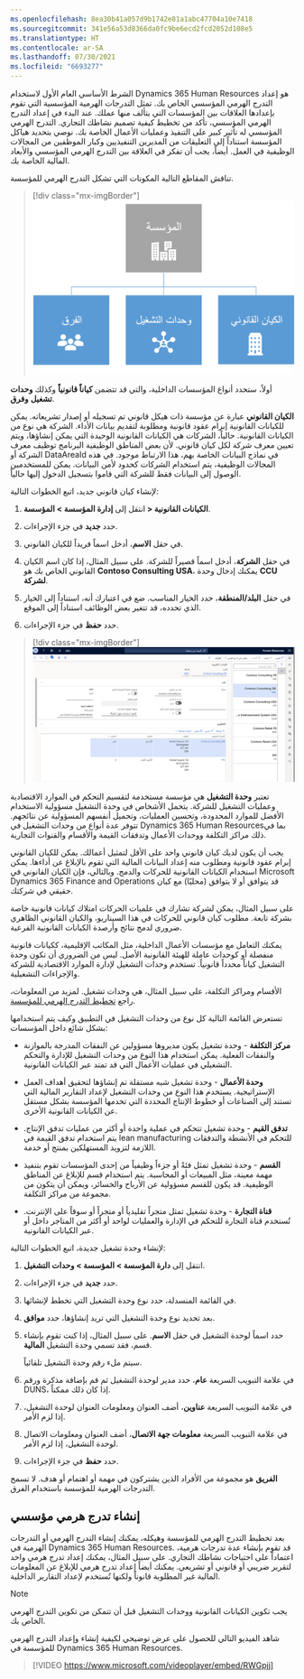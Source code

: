 ```yaml
---
ms.openlocfilehash: 8ea30b41a057d9b1742e81a1abc47704a10e7418
ms.sourcegitcommit: 341e56a53d8366da0fc9be6ecd2fcd2052d108e5
ms.translationtype: HT
ms.contentlocale: ar-SA
ms.lasthandoff: 07/30/2021
ms.locfileid: "6693277"
---
```

الشرط الأساسي العام الأول لاستخدام Dynamics 365 Human Resources هو إعداد التدرج الهرمي المؤسسي الخاص بك. تمثل التدرجات الهرمية المؤسسية التي تقوم بإعدادها العلاقات بين المؤسسات التي يتألف منها عملك. عند البدء في إعداد التدرج الهرمي المؤسسي، تأكد من تخطيط كيفية تصميم نشاطك التجاري. التدرج الهرمي المؤسسي له تأثير كبير على التنفيذ وعمليات الأعمال الخاصة بك. نوصي بتحديد هياكل المؤسسة استناداً إلى التعليقات من المديرين التنفيذيين وكبار الموظفين من المجالات الوظيفية في العمل. أيضاً، يجب أن تفكر في العلاقة بين التدرج الهرمي المؤسسي والأبعاد المالية الخاصة بك.

تناقش المقاطع التالية المكونات التي تشكل التدرج الهرمي للمؤسسة.

> [!div class="mx-imgBorder"]
> [![لقطة شاشة للتدرج الهرمي للمؤسسة الذي يحتوي على كيان قانوني ووحدات تشغيل وفرق عمل.](../media/organization.png)](../media/organization.png#lightbox)

أولاً، ستحدد أنواع المؤسسات الداخلية، والتي قد تتضمن **كياناً قانونياً** وكذلك **وحدات تشغيل** **وفرق**.

**الكيان القانوني** عبارة عن مؤسسة ذات هيكل قانوني تم تسجيله أو إصدار تشريعاته. يمكن للكيانات القانونية إبرام عقود قانونية ومطلوبة لتقديم بيانات الأداء. الشركة هي نوع من الكيانات القانونية. حالياً، الشركات هي الكيانات القانونية الوحيدة التي يمكن إنشاؤها، ويتم تعيين معرف شركة لكل كيان قانوني. لأن بعض المناطق الوظيفية البرنامج توظيف معرف الشركة أو DataAreaId في نماذج البيانات الخاصة بهم، هذا الارتباط موجود. في هذه المجالات الوظيفية، يتم استخدام الشركات كحدود لأمن البيانات. يمكن للمستخدمين الوصول إلى البيانات فقط للشركة التي قاموا بتسجيل الدخول إليها حالياً.

لإنشاء كيان قانوني جديد، اتبع الخطوات التالية:

1. انتقل إلى **إدارة المؤسسة > المؤسسة‏‎ > الكيانات القانونية**.

1. حدد **جديد** في جزء الإجراءات.

1. في حقل **الاسم**، أدخل اسماً فريداً للكيان القانوني.

1. في حقل **الشركة**، أدخل اسماً قصيراً للشركة. على سبيل المثال، إذا كان اسم الكيان القانوني الخاص بك هو **Contoso Consulting USA**، يمكنك إدخال وحدة **CCU** **لشركة**.

1. في حقل **البلد/المنطقة**، حدد الخيار المناسب. ضع في اعتبارك أنه، استناداً إلى الخيار الذي تحدده، قد تتغير بعض الوظائف استناداً إلى الموقع.

1. حدد **حفظ** في جزء الإجراءات.

> [!div class="mx-imgBorder"]
> [![‎لقطة شاشة لرسم يظهر صفحة الكيانات القانونية في Dynamics 365 Human Resources.](../media/legal-entity.png)](../media/legal-entity.png#lightbox)

تعتبر **وحدة التشغيل** هي مؤسسة مستخدمة لتقسيم التحكم في الموارد الاقتصادية وعمليات التشغيل للشركة. يتحمل الأشخاص في وحدة التشغيل مسؤولية الاستخدام الأفضل للموارد المحدودة، وتحسين العمليات، وتحميل أنفسهم المسؤولية عن نتائجهم. تتوفر عدة أنواع من وحدات التشغيل في Dynamics 365 Human Resourcesبما في ذلك مراكز التكلفة ووحدات الأعمال وتدفقات القيمة والأقسام والقنوات التجارية.

يجب أن يكون لديك كيان قانوني واحد على الأقل لتمثيل أعمالك. يمكن للكيان القانوني إبرام عقود قانونية ومطلوب منه إعداد البيانات المالية التي تقوم بالإبلاغ عن أداءها. يمكن استخدام الكيانات القانونية للحركات والدمج. وبالتالي، فإن الكيان القانوني في Microsoft Dynamics 365 Finance and Operations قد يتوافق أو لا يتوافق (محليًا) مع كيان حقيقي في شركتك.

على سبيل المثال، يمكن لشركة تشارك في علميات الحركات امتلاك كيانات قانونية خاصة بشركة تابعة. مطلوب كيان قانوني للحركات في هذا السيناريو، والكيان القانوني الظاهري ضروري لدمج نتائج وأرصدة الكيانات القانونية الفرعية.

يمكنك التعامل مع مؤسسات الأعمال الداخلية، مثل المكاتب الإقليمية، ككيانات قانونية منفصلة أو كوحدات عاملة للهيئة القانونية الأصل.
ليس من الضروري أن تكون وحدة التشغيل كياناً محدداً قانونياً.
تستخدم وحدات التشغيل لإدارة الموارد الاقتصادية للشركة والإجراءات التشغيلية.

الأقسام ومراكز التكلفة، على سبيل المثال، هي وحدات تشغيل. لمزيد من المعلومات، راجع [تخطيط التدرج الهرمي للمؤسسة](/dynamics365/fin-ops-core/fin-ops/organization-administration/plan-organizational-hierarchy?toc=/dynamics365/human-resources/toc.json&azure-portal=true).

تستعرض القائمة التالية كل نوع من وحدات التشغيل في التطبيق وكيف يتم استخدامها بشكل شائع داخل المؤسسات:

- **مركز التكلفة** - وحدة تشغيل يكون مديروها مسؤولين عن النفقات المدرجة بالموازنة والنفقات الفعلية. يمكن استخدام هذا النوع من وحدات التشغيل للإدارة والتحكم التشغيلي في عمليات الأعمال التي قد تمتد عبر الكيانات القانونية.

- **وحدة الأعمال** - وحدة تشغيل شبه مستقلة تم إنشاؤها لتحقيق أهداف العمل الإستراتيجية. يستخدم هذا النوع من وحدات التشغيل لإعداد التقارير المالية التي تستند إلى الصناعات أو خطوط الإنتاج المحددة التي تخدمها المؤسسة بشكل مستقل عن الكيانات القانونية الأخرى.

- **تدفق القيم** - وحدة تشغيل تتحكم في عملية واحدة أو أكثر من عمليات تدفق الإنتاج. يتم استخدام تدفق القيمة في lean manufacturing للتحكم في الأنشطة والتدفقات اللازمة لتزويد المستهلكين بمنتج أو خدمة.

- **القسم** - وحدة تشغيل تمثل فئةً أو جزءاً وظيفياً من إحدى المؤسسات تقوم بتنفيذ مهمة معينة، مثل المبيعات أو المحاسبة.
يتم استخدام قسم للإبلاغ عن المناطق الوظيفية. قد يكون للقسم مسؤولية عن الأرباح والخسائر، ويمكن أن يتكون من مجموعة من مراكز التكلفة.

- **قناة التجارة** - وحدة تشغيل تمثل متجراً تقليدياً أو متجراً أو سوقاً على الإنترنت. تُستخدم قناة التجارة للتحكم في الإدارة والعمليات لواحد أو أكثر من المتاجر داخل أو عبر الكيانات القانونية.

لإنشاء وحدة تشغيل جديدة، اتبع الخطوات التالية:

1. انتقل إلى **دارة المؤسسة > المؤسسة > وحدات التشغيل**.

1. حدد **جديد** في جزء الإجراءات.

1. في القائمة المنسدلة، حدد نوع وحدة التشغيل التي تخطط لإنشائها.

1. بعد تحديد نوع وحدة التشغيل التي تريد إنشاؤها، حدد **موافق**.

1. حدد اسماً لوحدة التشغيل في حقل **الاسم**.
على سبيل المثال، إذا كنت تقوم بإنشاء قسم، فقد تسمي وحدة التشغيل **المالية**.

   سيتم ملء رقم وحدة التشغيل تلقائياً.

1. في علامة التبويب السريعة **عام**، حدد مدير لوحدة التشغيل ثم قم بإضافة مذكرة ورقم DUNS، إذا كان ذلك ممكناً.

1. في علامة التبويب السريعة **عناوين**، أضف العنوان ومعلومات العنوان لوحدة التشغيل، إذا لزم الأمر.

1. في علامة التبويب السريعة **معلومات جهة الاتصال**، أضف العنوان ومعلومات الاتصال لوحدة التشغيل، إذا لزم الأمر.

1. حدد **حفظ** في جزء الإجراءات.

**الفريق** هو مجموعة من الأفراد الذين يشتركون في مهمة أو اهتمام أو هدف. لا تسمح التدرجات الهرمية للمؤسسة باستخدام الفرق.

## <a name="create-an-organizational-hierarchy"></a>إنشاء تدرج هرمي مؤسسي

بعد تخطيط التدرج الهرمي للمؤسسة وهيكله، يمكنك إنشاء التدرج الهرمي أو التدرجات الهرمية في Dynamics 365 Human Resources. قد تقوم بإنشاء عدة تدرجات هرمية، اعتماداً على احتياجات نشاطك التجاري. على سبيل المثال، يمكنك إعداد تدرج هرمي واحد لتقرير ضريبي أو قانوني أو تشريعي. يمكنك أيضاً إعداد تدرج هرمي للإبلاغ عن المعلومات المالية غير المطلوبة قانوناً ولكنها تُستخدم لإعداد التقارير الداخلية.

> [!NOTE]
> يجب تكوين الكيانات القانونية ووحدات التشغيل قبل أن تتمكن من تكوين التدرج الهرمي الخاص بك.

شاهد الفيديو التالي للحصول على عرض توضيحي لكيفية إنشاء وإعداد التدرج الهرمي للمؤسسة في Dynamics 365 Human Resources.

> [!VIDEO https://www.microsoft.com/videoplayer/embed/RWGpjj]
